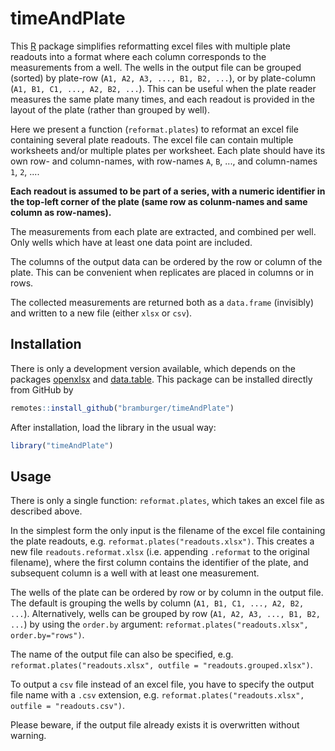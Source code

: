 # timeAndPlate

This [R](https://www.R-project.org/) package simplifies reformatting excel files with multiple plate readouts into a format where each column corresponds to the measurements from a well. The wells in the output file can be grouped (sorted) by plate-row (`A1, A2, A3, ..., B1, B2, ...`), or by plate-column (`A1, B1, C1, ..., A2, B2, ...`). This can be useful when the plate reader measures the same plate many times, and each readout is provided in the layout of the plate (rather than grouped by well).

Here we present a function (`reformat.plates`) to reformat an excel file containing several plate readouts. The excel file can contain multiple worksheets and/or multiple plates per worksheet. Each plate should have its own row- and column-names, with row-names `A`, `B`, ..., and column-names `1`, `2`, .... 

**Each readout is assumed to be part of a series, with a numeric identifier in the top-left corner of the plate (same row as colunm-names and same column as row-names).**

The measurements from each plate are extracted, and combined per well. Only wells which have at least one data point are included.

The columns of the output data can be ordered by the row or column of the plate. This can be convenient when replicates are placed in columns or in rows.

The collected measurements are returned both as a `data.frame` (invisibly) and written to a new file (either `xlsx` or `csv`).


## Installation

There is only a development version available, which depends on the packages [openxlsx](https://CRAN.R-project.org/package=openxlsx) and [data.table](https://cran.r-project.org/package=data.table). This package can be installed directly from GitHub by

```R
remotes::install_github("bramburger/timeAndPlate")
```

After installation, load the library in the usual way:
```R
library("timeAndPlate")
```

## Usage

There is only a single function: `reformat.plates`, which takes an excel file as described above.

In the simplest form the only input is the filename of the excel file containing the plate readouts, e.g. `reformat.plates("readouts.xlsx")`. This creates a new file `readouts.reformat.xlsx` (i.e. appending `.reformat` to the original filename), where the first column contains the identifier of the plate, and subsequent column is a well with at least one measurement.

The wells of the plate can be ordered by row or by column in the output file. The default is grouping the wells by column (`A1, B1, C1, ..., A2, B2, ...`). Alternatively, wells can be grouped by row (`A1, A2, A3, ..., B1, B2, ...`) by using the `order.by` argument: `reformat.plates("readouts.xlsx", order.by="rows")`.

The name of the output file can also be specified, e.g. `reformat.plates("readouts.xlsx", outfile = "readouts.grouped.xlsx")`.

To output a `csv` file instead of an excel file, you have to specify the output file name with a `.csv` extension, e.g. `reformat.plates("readouts.xlsx", outfile = "readouts.csv")`.

Please beware, if the output file already exists it is overwritten without warning.
